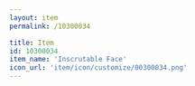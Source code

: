 ```yaml
---
layout: item
permalink: /10300034

title: Item
id: 10300034
item_name: 'Inscrutable Face'
icon_url: 'item/icon/customize/00300034.png'
---
```

